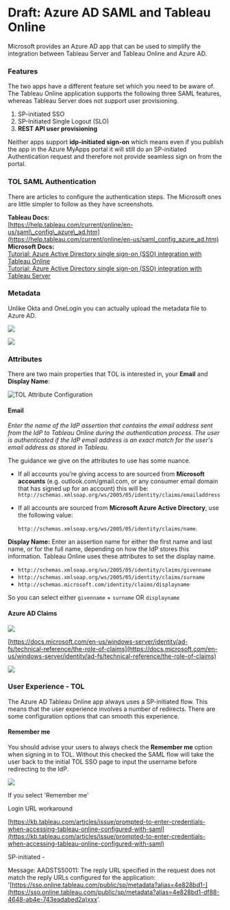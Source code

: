 # Draft: Azure AD SAML and Tableau Online

Microsoft provides an Azure AD app that can be used to simplify the integration between Tableau Server and Tableau Online and Azure AD. 

### Features

The two apps have a different feature set which you need to be aware of. The Tableau Online application supports the following three SAML features, whereas Tableau Server does not support user provisioning.

1. SP-initiated SSO
2. SP-Initiated Single Logout \(SLO\)
3. **REST API user provisioning**

Neither apps support **idp-initiated sign-on** which means even if you publish the app in the Azure MyApps portal it will still do an SP-initiated Authentication request and therefore not provide seamless sign on from the portal.

### TOL SAML Authentication

There are articles to configure the authentication steps. The Microsoft ones are little simpler to follow as they have screenshots.

**Tableau Docs:**   
[https://help.tableau.com/current/online/en-us/saml\_config\_azure\_ad.htm](https://help.tableau.com/current/online/en-us/saml_config_azure_ad.htm)  
**Microsoft Docs:**  
[Tutorial: Azure Active Directory single sign-on \(SSO\) integration with Tableau Online](https://docs.microsoft.com/en-us/azure/active-directory/saas-apps/tableauonline-tutorial)  
[Tutorial: Azure Active Directory single sign-on \(SSO\) integration with Tableau Server](https://docs.microsoft.com/en-us/azure/active-directory/saas-apps/tableauserver-tutorial)

### 

### 

### Metadata

Unlike Okta and OneLogin you can actually upload the metadata file to Azure AD.

![](.gitbook/assets/image%20%2865%29.png)



![](.gitbook/assets/image%20%2866%29.png)

### Attributes

There are two main properties that TOL is interested in, your **Email** and **Display Name**:

![TOL Attribute Configuration](.gitbook/assets/image%20%2861%29.png)

#### Email

_Enter the name of the IdP assertion that contains the email address sent from the IdP to Tableau Online during the authentication process. The user is authenticated if the IdP email address is an exact match for the user's email address as stored in Tableau._

The guidance we give on the attributes to use has some nuance.

* If all accounts you’re giving access to are sourced from **Microsoft accounts** \(e.g. outlook.com/gmail.com, or any consumer email domain that has signed up for an account\) this will be: `http://schemas.xmlsoap.org/ws/2005/05/identity/claims/emailaddress`
* If all accounts are sourced from **Microsoft Azure Active Directory**, use the following value:

  `http://schemas.xmlsoap.org/ws/2005/05/identity/claims/name`.

**Display Name:** Enter an assertion name for either the first name and last name, or for the full name, depending on how the IdP stores this information. Tableau Online uses these attributes to set the display name.

* `http://schemas.xmlsoap.org/ws/2005/05/identity/claims/givenname`
* `http://schemas.xmlsoap.org/ws/2005/05/identity/claims/surname`
* `http://schemas.microsoft.com/identity/claims/displayname`

So you can select either `givenname` + `surname` OR `displayname`

  
  


#### Azure AD Claims

![](.gitbook/assets/image%20%2863%29.png)

[https://docs.microsoft.com/en-us/windows-server/identity/ad-fs/technical-reference/the-role-of-claims](https://docs.microsoft.com/en-us/windows-server/identity/ad-fs/technical-reference/the-role-of-claims) 

![](.gitbook/assets/image%20%2862%29.png)

### User Experience - TOL

The Azure AD Tableau Online app always uses a SP-initiated flow. This means that the user experience involves a number of redirects. There are some configuration options that can smooth this experience.

#### Remember me

You should advise your users to always check the **Remember me** option when signing in to TOL. Without this checked the SAML flow will take the user back to the initial TOL SSO page to input the username before redirecting to the IdP.   
  


![](.gitbook/assets/image%20%2867%29.png)

If you select 'Remember me'  
  
Login URL workaround

[https://kb.tableau.com/articles/issue/prompted-to-enter-credentials-when-accessing-tableau-online-configured-with-saml](https://kb.tableau.com/articles/issue/prompted-to-enter-credentials-when-accessing-tableau-online-configured-with-saml)

SP-initiated -   
  
Message: AADSTS50011: The reply URL specified in the request does not match the reply URLs configured for the application: '[https://sso.online.tableau.com/public/sp/metadata?alias=4e828bd1-](https://sso.online.tableau.com/public/sp/metadata?alias=4e828bd1-df88-4648-ab4e-743eadabed2a)xxx'.



